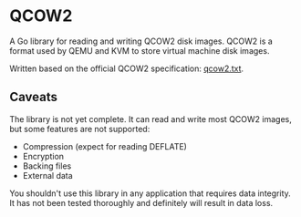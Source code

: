 # QCOW2

A Go library for reading and writing QCOW2 disk images. QCOW2 is a format used by QEMU and KVM to store virtual machine disk images.

Written based on the official QCOW2 specification: [qcow2.txt](https://gitlab.com/qemu-project/qemu/-/blob/master/docs/interop/qcow2.txt).

## Caveats

The library is not yet complete. It can read and write most QCOW2 images, but some features are not supported:

- Compression (expect for reading DEFLATE)
- Encryption
- Backing files
- External data

You shouldn't use this library in any application that requires data integrity. It has not been tested thoroughly and definitely will result in data loss.